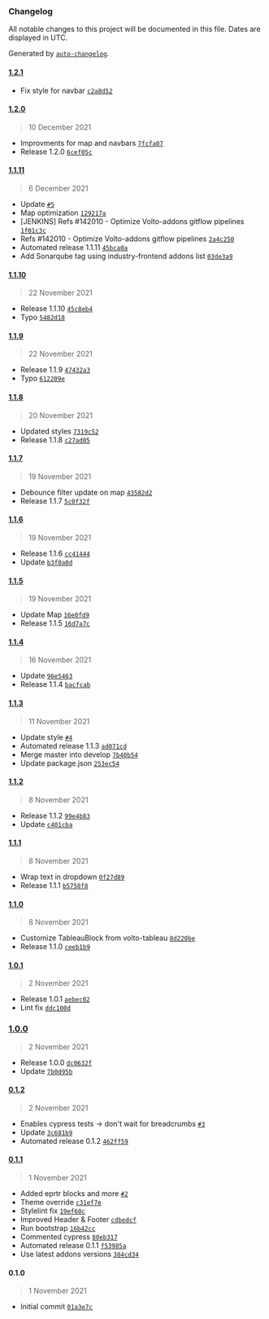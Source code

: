 ### Changelog

All notable changes to this project will be documented in this file. Dates are displayed in UTC.

Generated by [`auto-changelog`](https://github.com/CookPete/auto-changelog).

#### [1.2.1](https://github.com/eea/volto-industry-theme/compare/1.2.0...1.2.1)

- Fix style for navbar [`c2a8d52`](https://github.com/eea/volto-industry-theme/commit/c2a8d5205e89d8eda8cfb7dc3a00bc839a42d20b)

#### [1.2.0](https://github.com/eea/volto-industry-theme/compare/1.1.11...1.2.0)

> 10 December 2021

- Improvments for map and navbars [`7fcfa07`](https://github.com/eea/volto-industry-theme/commit/7fcfa07b5053ff7df2d8e27e776f571125db1f42)
- Release 1.2.0 [`6cef05c`](https://github.com/eea/volto-industry-theme/commit/6cef05c714852c6df44cad36284f2ee721790d4a)

#### [1.1.11](https://github.com/eea/volto-industry-theme/compare/1.1.10...1.1.11)

> 6 December 2021

- Update [`#5`](https://github.com/eea/volto-industry-theme/pull/5)
- Map optimization [`129217a`](https://github.com/eea/volto-industry-theme/commit/129217ab7158d3253694f07c09aa8360da252b44)
- [JENKINS] Refs #142010 - Optimize Volto-addons gitflow pipelines [`1f01c3c`](https://github.com/eea/volto-industry-theme/commit/1f01c3cc04afeeb862187f576bd85a0982042f03)
- Refs #142010 - Optimize Volto-addons gitflow pipelines [`2a4c250`](https://github.com/eea/volto-industry-theme/commit/2a4c2502f7bc6a4d461c0a1b8eb9df819f8060e5)
- Automated release 1.1.11 [`45bca0a`](https://github.com/eea/volto-industry-theme/commit/45bca0a4214c586aa212eee467c759233a8961f1)
- Add Sonarqube tag using industry-frontend addons list [`03de3a9`](https://github.com/eea/volto-industry-theme/commit/03de3a9e1b44387f252f5eb3edfc40cc4ae3cf62)

#### [1.1.10](https://github.com/eea/volto-industry-theme/compare/1.1.9...1.1.10)

> 22 November 2021

- Release 1.1.10 [`45c8eb4`](https://github.com/eea/volto-industry-theme/commit/45c8eb499f07021e08ac85d59fee3b48abe493b2)
- Typo [`5482d18`](https://github.com/eea/volto-industry-theme/commit/5482d189c43db4b8a451a4eedad3288e0b706c0c)

#### [1.1.9](https://github.com/eea/volto-industry-theme/compare/1.1.8...1.1.9)

> 22 November 2021

- Release 1.1.9 [`47432a3`](https://github.com/eea/volto-industry-theme/commit/47432a37b7f471b8e85204b415bea04f6a579446)
- Typo [`612209e`](https://github.com/eea/volto-industry-theme/commit/612209e76e79c04cfde3880316748cd89b340e64)

#### [1.1.8](https://github.com/eea/volto-industry-theme/compare/1.1.7...1.1.8)

> 20 November 2021

- Updated styles [`7319c52`](https://github.com/eea/volto-industry-theme/commit/7319c52536f1995fbc1ea6934fa3a716236e987e)
- Release 1.1.8 [`c27ad05`](https://github.com/eea/volto-industry-theme/commit/c27ad054885f5e96b309cb119c6638a47b4ce087)

#### [1.1.7](https://github.com/eea/volto-industry-theme/compare/1.1.6...1.1.7)

> 19 November 2021

- Debounce filter update on map [`43582d2`](https://github.com/eea/volto-industry-theme/commit/43582d2bd5b42c67ea7d1554a05f981ec84012d2)
- Release 1.1.7 [`5c0f32f`](https://github.com/eea/volto-industry-theme/commit/5c0f32f5eae96676108a8edae4fd82a249d71287)

#### [1.1.6](https://github.com/eea/volto-industry-theme/compare/1.1.5...1.1.6)

> 19 November 2021

- Release 1.1.6 [`cc41444`](https://github.com/eea/volto-industry-theme/commit/cc41444aaf9df40442691b2353cac2c5662fd331)
- Update [`b3f0a0d`](https://github.com/eea/volto-industry-theme/commit/b3f0a0d7105af142c371a2ba9af0cb13ea661405)

#### [1.1.5](https://github.com/eea/volto-industry-theme/compare/1.1.4...1.1.5)

> 19 November 2021

- Update Map [`16e0fd9`](https://github.com/eea/volto-industry-theme/commit/16e0fd910ab61e9696273523418dfae09fa0fc7d)
- Release 1.1.5 [`16d7a7c`](https://github.com/eea/volto-industry-theme/commit/16d7a7c3ddbfa8496fb31f4c58a6c9ea34a0ca28)

#### [1.1.4](https://github.com/eea/volto-industry-theme/compare/1.1.3...1.1.4)

> 16 November 2021

- Update [`96e5463`](https://github.com/eea/volto-industry-theme/commit/96e54636c67bfff0155605186f13e7555616c146)
- Release 1.1.4 [`bacfcab`](https://github.com/eea/volto-industry-theme/commit/bacfcab33e6bf62f4af0ade92769b1139c2b2d59)

#### [1.1.3](https://github.com/eea/volto-industry-theme/compare/1.1.2...1.1.3)

> 11 November 2021

- Update style [`#4`](https://github.com/eea/volto-industry-theme/pull/4)
- Automated release 1.1.3 [`ad071cd`](https://github.com/eea/volto-industry-theme/commit/ad071cd7258d9bb00f8c8934b5ee2fc04bb1f896)
- Merge master into develop [`7b40b54`](https://github.com/eea/volto-industry-theme/commit/7b40b5464e28011c301246a56191631bb0444cea)
- Update package.json [`253ec54`](https://github.com/eea/volto-industry-theme/commit/253ec54ccd37c443813de9bdd057903ca2d4d997)

#### [1.1.2](https://github.com/eea/volto-industry-theme/compare/1.1.1...1.1.2)

> 8 November 2021

- Release 1.1.2 [`99e4b83`](https://github.com/eea/volto-industry-theme/commit/99e4b8327520b4e6806cbc17a8e9b4c4ffdab4f6)
- Update [`c401cba`](https://github.com/eea/volto-industry-theme/commit/c401cba934c92060bd5d119c1d9320a5f6432ca2)

#### [1.1.1](https://github.com/eea/volto-industry-theme/compare/1.1.0...1.1.1)

> 8 November 2021

- Wrap text in dropdown [`0f27d89`](https://github.com/eea/volto-industry-theme/commit/0f27d89c52daf59f588eeed4d285d2dea3bc68ae)
- Release 1.1.1 [`b5758f8`](https://github.com/eea/volto-industry-theme/commit/b5758f82d2ab811960e3ff3cc29bad56838cfb79)

#### [1.1.0](https://github.com/eea/volto-industry-theme/compare/1.0.1...1.1.0)

> 8 November 2021

- Customize TableauBlock from volto-tableau [`8d220be`](https://github.com/eea/volto-industry-theme/commit/8d220bebefa6ebef0019bfcae7fa973c1bf8dee5)
- Release 1.1.0 [`ceeb1b9`](https://github.com/eea/volto-industry-theme/commit/ceeb1b9bcb7eadcb579c072ac302e9021f1ba57b)

#### [1.0.1](https://github.com/eea/volto-industry-theme/compare/1.0.0...1.0.1)

> 2 November 2021

- Release 1.0.1 [`aebec02`](https://github.com/eea/volto-industry-theme/commit/aebec028f0e92e100924c9a1e74bab4feca2be0d)
- Lint fix [`ddc100d`](https://github.com/eea/volto-industry-theme/commit/ddc100d697a546b22c75b5479818e534140bd45e)

### [1.0.0](https://github.com/eea/volto-industry-theme/compare/0.1.2...1.0.0)

> 2 November 2021

- Release 1.0.0 [`dc0632f`](https://github.com/eea/volto-industry-theme/commit/dc0632fe56303bdb2b392207140b5151e69f5652)
- Update [`7b0d95b`](https://github.com/eea/volto-industry-theme/commit/7b0d95bba9152a4bd817ad492a8f3a9bc964f01e)

#### [0.1.2](https://github.com/eea/volto-industry-theme/compare/0.1.1...0.1.2)

> 2 November 2021

- Enables cypress tests -&gt; don't wait for breadcrumbs [`#3`](https://github.com/eea/volto-industry-theme/pull/3)
- Update [`3c681b9`](https://github.com/eea/volto-industry-theme/commit/3c681b9cb4790f37ef149efd5aa8b55ea4161656)
- Automated release 0.1.2 [`462ff59`](https://github.com/eea/volto-industry-theme/commit/462ff592b09c63b9298115ee3e9046c39f0022f0)

#### [0.1.1](https://github.com/eea/volto-industry-theme/compare/0.1.0...0.1.1)

> 1 November 2021

- Added eprtr blocks and more [`#2`](https://github.com/eea/volto-industry-theme/pull/2)
- Theme override [`c31ef7e`](https://github.com/eea/volto-industry-theme/commit/c31ef7e694b310508bace3b43a6ea2db142b7a54)
- Stylelint fix [`19ef60c`](https://github.com/eea/volto-industry-theme/commit/19ef60c117e427fa7f1df4ced8a9686e88b19c72)
- Improved Header & Footer [`cdbedcf`](https://github.com/eea/volto-industry-theme/commit/cdbedcf4cc75f71c8c892042db2d814f210348f0)
- Run bootstrap [`16b42cc`](https://github.com/eea/volto-industry-theme/commit/16b42cc3b48907fb0c803f256b549c034ca90d96)
- Commented cypress [`80eb317`](https://github.com/eea/volto-industry-theme/commit/80eb317730e92feef27316f87ba4f6080e5fa7fd)
- Automated release 0.1.1 [`f53985a`](https://github.com/eea/volto-industry-theme/commit/f53985ad593bc6edc743c2d3f2897b81e5db2ca7)
- Use latest addons versions [`384cd34`](https://github.com/eea/volto-industry-theme/commit/384cd34d51b8debb1444cb241576149e4abfe432)

#### 0.1.0

> 1 November 2021

- Initial commit [`01a3e7c`](https://github.com/eea/volto-industry-theme/commit/01a3e7ce3982eb7e5eefb3d57dfa18bf3c622b93)
